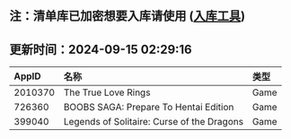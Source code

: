 ## 注：清单库已加密想要入库请使用 ([入库工具](https://github.com/BlankTMing/ManifestAutoUpdate/releases))

## 更新时间：2024-09-15 02:29:16
| AppID | 名称 | 类型  |
| :-------------------- | :----------------------------- | :----------- |
| 2010370 | The True Love Rings| Game |
| 726360 | BOOBS SAGA: Prepare To Hentai Edition| Game |
| 399040 | Legends of Solitaire: Curse of the Dragons| Game |
